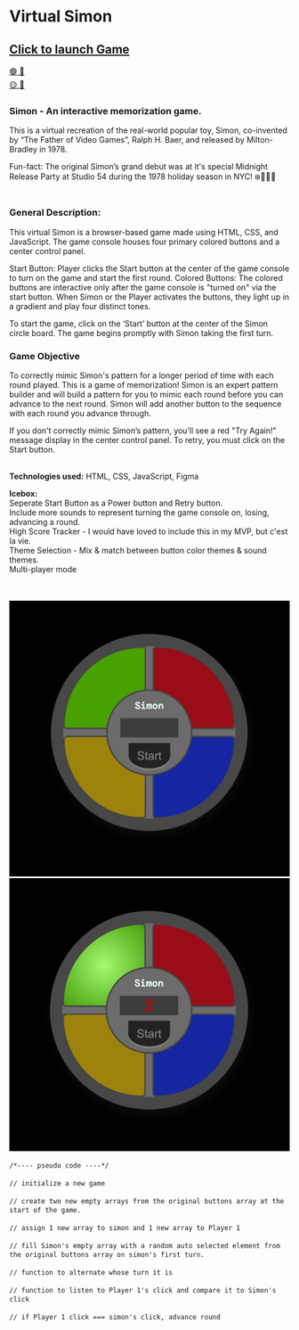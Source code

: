 # Virtual Simon

## [Click to launch Game](https://siguejessy.github.io/sei-project-1/)<br>

[🟢 🔴<br>
🟡 🔵<br>](https://siguejessy.github.io/sei-project-1/)

### Simon - An interactive memorization game.

This is a virtual recreation of the real-world popular toy, Simon, co-invented by “The Father of Video Games”, Ralph H. Baer, and released by Milton-Bradley in 1978.

Fun-fact: The original Simon’s grand debut was at it's special Midnight Release Party at Studio 54 during the 1978 holiday season in NYC! ❄️💃🏼🪩
</br></br>

### General Description:

This virtual Simon is a browser-based game made using HTML, CSS, and JavaScript. The game console houses four primary colored buttons and a center control panel.

Start Button: Player clicks the Start button at the center of the game console to turn on the game and start the first round.
Colored Buttons: The colored buttons are interactive only after the game console is "turned on" via the start button. When Simon or the Player activates the buttons, they light up in a gradient and play four distinct tones.

To start the game, click on the ‘Start’ button at the center of the Simon circle board. The game begins promptly with Simon taking the first turn.

### Game Objective

To correctly mimic Simon's pattern for a longer period of time with each round played.
This is a game of memorization! Simon is an expert pattern builder and will build a pattern for you to mimic each round before you can advance to the next round. Simon will add another button to the sequence with each round you advance through.

If you don't correctly mimic Simon’s pattern, you’ll see a red "Try Again!" message display in the center control panel. To retry, you must click on the Start button.
</br></br>

**Technologies used:**
HTML, CSS, JavaScript, Figma

**Icebox:**<br>
Seperate Start Button as a Power button and Retry button.<br>
Include more sounds to represent turning the game console on, losing, advancing a round.<br>
High Score Tracker - I would have loved to include this in my MVP, but c'est la vie.<br>
Theme Selection - Mix & match between button color themes & sound themes.<br>
Multi-player mode<br>
</br></br>

![image](/assets/images/Simon%20SS1.png)
![image](/assets/images/Simon%20SS2.png)

```
/*---- pseudo code ----*/

// initialize a new game

// create two new empty arrays from the original buttons array at the start of the game.

// assign 1 new array to simon and 1 new array to Player 1

// fill Simon's empty array with a random auto selected element from the original buttons array on simon's first turn.

// function to alternate whose turn it is

// function to listen to Player 1's click and compare it to Simon's click

// if Player 1 click === simon's click, advance round
```
